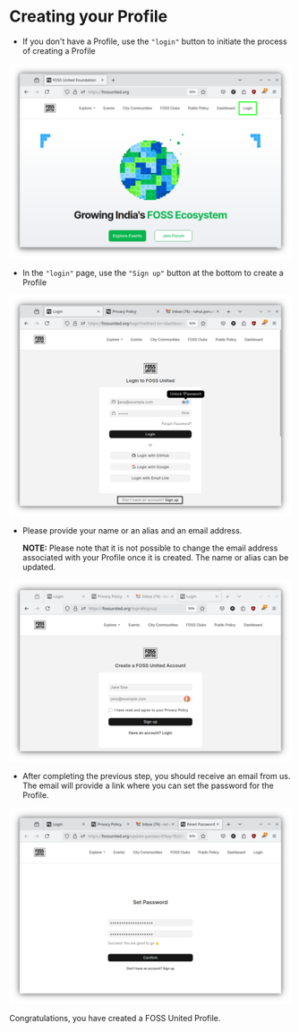 # Creating your Profile

- If you don't have a Profile, use the `"login"` button to initiate the
  process of creating a Profile

![Create your Profile or login with existing Profile](./assets/login-page.png)

- In the `"login"` page, use the `"Sign up"` button at the bottom to create a
  Profile

![Signup for a Profile](./assets/signup.png)

- Please provide your name or an alias and an email address.

  **NOTE:** Please note that it is not possible to change the email address
  associated with your Profile once it is created. The name or alias can be
  updated.

![Provide name/alias and email address](./assets/create-profile.png)

- After completing the previous step, you should receive an email from us.
  The email will provide a link where you can set the password for the
  Profile.

![Set password for the Profile](./assets/set-password.png)

Congratulations, you have created a FOSS United Profile.
